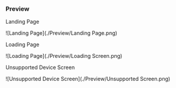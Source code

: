 ### Preview

Landing Page

![Landing Page](./Preview/Landing Page.png)

Loading Page

![Loading Page](./Preview/Loading Screen.png)

Unsupported Device Screen

![Unsupported Device Screen](./Preview/Unsupported Screen.png)
